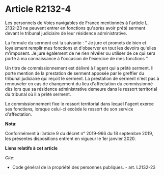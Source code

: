 # Article R2132-4

Les personnels de Voies navigables de France mentionnés à l'article L. 2132-23 ne peuvent entrer en fonctions qu'après avoir
prêté serment devant le tribunal judiciaire de leur résidence administrative.

La formule du serment est la suivante : “ Je jure et promets de bien et loyalement remplir mes fonctions et d'observer en
tout les devoirs qu'elles m'imposent. Je jure également de ne rien révéler ou utiliser de ce qui sera porté à ma connaissance
à l'occasion de l'exercice de mes fonctions ”.

Un titre de commissionnement est délivré à l'agent qui a prêté serment. Il porte mention de la prestation de serment apposée
par le greffier du tribunal judiciaire qui reçoit le serment. La prestation de serment n'est pas à renouveler en cas de
changement du lieu d'affectation du commissionné dès lors que sa résidence administrative demeure dans le ressort territorial
du tribunal où il a prêté serment.

Le commissionnement fixe le ressort territorial dans lequel l'agent exerce ses fonctions, lorsque celui-ci excède le ressort
de son service d'affectation.

**Nota:**

Conformément à l’article 9 du décret n° 2019-966 du 18 septembre 2019, les présentes dispositions entrent en vigueur le 1er
janvier 2020.

**Liens relatifs à cet article**

_Cite_:

  - Code général de la propriété des personnes publiques. - art. L2132-23
